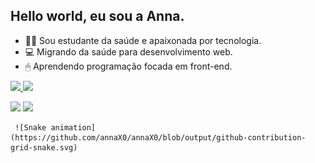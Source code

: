 ## Hello world, eu sou a Anna.
- 👩‍💻 Sou estudante da saúde e apaixonada por tecnologia.
- 💻 Migrando da saúde para desenvolvimento web.
- 🖱 Aprendendo programação focada em front-end.



 <div>
  <a href="https://github.com/annaX0">
  <img height="180em" src="https://github-readme-stats.vercel.app/api?username=annaX0&show_icons=true&theme=radical&include_all_commits=true&count_private=true"/>
  <img height="180em" src="https://github-readme-stats.vercel.app/api/top-langs/?username=annaX0&layout=compact&langs_count=7&theme=radical"/>
</div>

<div> 
 
  <a href = "mailto:anna.silva9020@gmail.com"><img src="https://img.shields.io/badge/-Gmail-%23333?style=for-the-badge&logo=gmail&logoColor=white" target=""></a>
  <a href="https://www.linkedin.com/in/anna-silva-43964a138/" target="_blank"><img src="https://img.shields.io/badge/-LinkedIn-%230077B5?style=for-the-badge&logo=linkedin&logoColor=white" target=""></a> 
</div>
 
     ![Snake animation](https://github.com/annaX0/annaX0/blob/output/github-contribution-grid-snake.svg)
 
 

 

